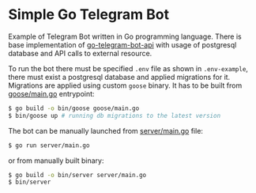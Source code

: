 # Simple Go Telegram Bot

Example of Telegram Bot written in Go programming language. There is base implementation of [go-telegram-bot-api](https://github.com/go-telegram-bot-api/telegram-bot-api) with usage of postgresql database and API calls to external resource.

To run the bot there must be specified `.env` file as shown in `.env-example`, there must exist a postgresql database and applied migrations for it. Migrations are applied using custom `goose` binary. It has to be built from [goose/main.go](goose/main.go) entrypoint:
```sh
$ go build -o bin/goose goose/main.go
$ bin/goose up # running db migrations to the latest version
```

The bot can be manually launched from [server/main.go](server/main.go) file:

```sh
$ go run server/main.go
```

or from manually built binary:

```sh
$ go build -o bin/server server/main.go
$ bin/server
```
